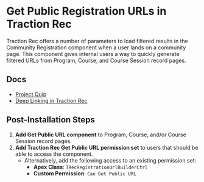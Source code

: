 # Get Public Registration URLs in Traction Rec

Traction Rec offers a number of parameters to load filtered results in the Community Registration component when a user lands on a community page. This component gives internal users a way to quickly generate filtered URLs from Program, Course, and Course Session record pages.

## Docs

- [Project Quip](https://quip.com/Zp3FAf21WOuq/Get-Public-URL)
- [Deep Linking in Traction Rec](https://success.tractionrec.com/s/article/Web-Registration-URL-Parameters)

## Post-Installation Steps

1. **Add Get Public URL component** to Program, Course, and/or Course Session record pages.
2. **Add Traction Rec Get Public URL permission set** to users that should be able to access the component.
    - Alternatively, add the following access to an existing permission set:
        - **Apex Class**: `TRecRegistrationUrlBuilderCtrl`
        - **Custom Permission**: `Can Get Public URL`